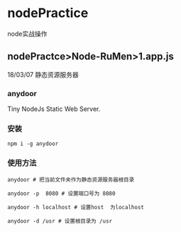 # nodePractice
node实战操作

## nodePractce>Node-RuMen>1.app.js
18/03/07
静态资源服务器

### anydoor
Tiny NodeJs Static Web Server.

### 安装

```
npm i -g anydoor
```
### 使用方法

```
anydoor # 把当前文件夹作为静态资源服务器根目录

anydoor -p  8080 # 设置端口号为 8080

anydoor -h localhost # 设置host  为localhost 

anydoor -d /usr # 设置根目录为 /usr

```


